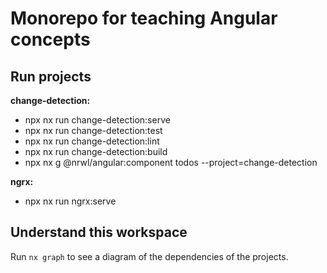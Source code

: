 # Monorepo for teaching Angular concepts


## Run projects
**change-detection:**
  * npx nx run change-detection:serve
  * npx nx run change-detection:test
  * npx nx run change-detection:lint
  * npx nx run change-detection:build
 * npx nx g @nrwl/angular:component todos --project=change-detection

**ngrx:**
 * npx nx run ngrx:serve

## Understand this workspace

Run `nx graph` to see a diagram of the dependencies of the projects.


